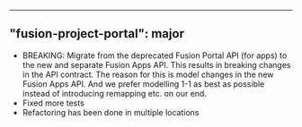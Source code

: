 
---
"fusion-project-portal": major
--- 
- BREAKING: Migrate from the deprecated Fusion Portal API (for apps) to the new and separate Fusion Apps API. This results in breaking changes in the API contract. The reason for this is model changes in the new Fusion Apps API. And we prefer modelling 1-1 as best as possible instead of introducing remapping etc. on our end.
- Fixed more tests
- Refactoring has been done in multiple locations
